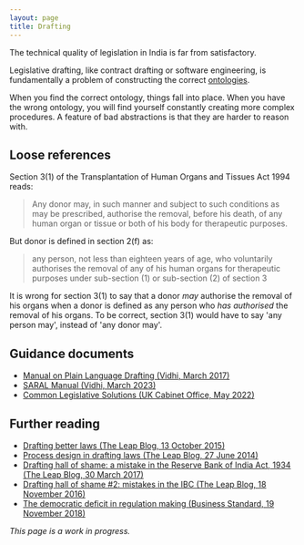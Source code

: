 ```yaml
---
layout: page
title: Drafting
---
```

The technical quality of legislation in India is far from satisfactory.

Legislative drafting, like contract drafting or software engineering, is fundamentally a problem of constructing the correct [ontologies](https://en.wikipedia.org/wiki/Ontology_(information_science)).

When you find the correct ontology, things fall into place. When you have the wrong ontology, you will find yourself constantly creating more complex procedures. A feature of bad abstractions is that they are harder to reason with.

## Loose references
Section 3(1) of the Transplantation of Human Organs and Tissues Act 1994 reads:

> Any donor may, in such manner and subject to such conditions as may be prescribed, authorise the removal, before his death, of any human organ or tissue or both of his body for therapeutic purposes.

But donor is defined in section 2(f) as:

> any person, not less than eighteen years of age, who voluntarily authorises the removal of any of his human organs for therapeutic purposes under sub-section (1) or sub-section (2) of section 3

It is wrong for section 3(1) to say that a donor _may_ authorise the removal of his organs when a donor is defined as any person who _has authorised_ the removal of his organs. To be correct, section 3(1) would have to say 'any person may', instead of 'any donor may'.

## Guidance documents
* [Manual on Plain Language Drafting (Vidhi, March 2017)](https://vidhilegalpolicy.in/research/manual-on-plain-language-drafting/)
* [SARAL Manual (Vidhi, March 2023)](https://vidhilegalpolicy.in/wp-content/uploads/2023/03/230301_The-SARAL-Manual_v3.pdf)
* [Common Legislative Solutions (UK Cabinet Office, May 2022)](https://assets.publishing.service.gov.uk/media/6290aa818fa8f5039107d51f/CLS_Guidance_12_May_2022.pdf)

## Further reading
* [Drafting better laws (The Leap Blog, 13 October 2015)](https://blog.theleapjournal.org/2015/10/drafting-better-laws.html)
* [Process design in drafting laws (The Leap Blog, 27 June 2014)](https://blog.theleapjournal.org/2014/06/process-design-for-drafting-laws.html)
* [Drafting hall of shame: a mistake in the Reserve Bank of India Act, 1934 (The Leap Blog, 30 March 2017)](https://blog.theleapjournal.org/2017/03/drafting-hall-of-shame-mistake-in.html)
* [Drafting hall of shame #2: mistakes in the IBC (The Leap Blog, 18 November 2016)](https://blog.theleapjournal.org/2016/11/drafting-hall-of-shame-2-mistakes-in.html)
* [The democratic deficit in regulation making (Business Standard, 19 November 2018)](https://www.mayin.org/ajayshah/MEDIA/2018/democratic_deficit.html)
  
_This page is a work in progress._